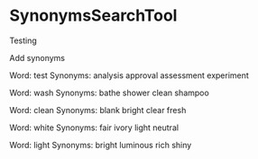 # SynonymsSearchTool

Testing

Add synonyms

Word: test 
Synonyms: analysis approval assessment experiment

Word: wash
Synonyms:  bathe shower clean shampoo

Word: clean
Synonyms: blank bright clear fresh

Word: white
Synonyms: fair ivory light neutral

Word: light
Synonyms: bright luminous rich shiny

 
 
 


 
 
